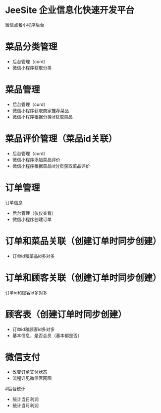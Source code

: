 # JeeSite 企业信息化快速开发平台

微信点餐小程序后台

# 菜品分类管理
* 后台管理（curd）
* 微信小程序获取分类

# 菜品管理
* 后台管理（curd）
* 微信小程序获取商家推荐菜品
* 微信小程序根据分类id获取菜品

# 菜品评价管理（菜品id关联）
* 后台管理（curd）
* 微信小程序添加菜品评价
* 微信小程序根据菜品id分页获取菜品评价


# 订单管理
订单信息
* 后台管理（仅仅查看）
* 微信小程序创建订单

# 订单和菜品关联（创建订单时同步创建）
* 订单id和菜品id多对多 

# 订单和顾客关联（创建订单时同步创建）
订单id和顾客id多对多

# 顾客表（创建订单时同步创建）
* 订单id和顾客id多对多
* 基本信息，是否会员（基本都是否）


# 微信支付
* 改变订单支付状态
* 流程详见微信官网图

#后台统计
* 统计当日利润
* 统计当月利润